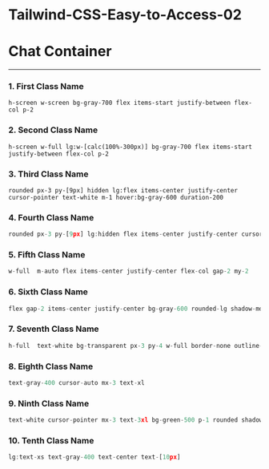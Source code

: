 # Tailwind-CSS-Easy-to-Access-02

# Chat Container
---

### 1. First Class Name
```
h-screen w-screen bg-gray-700 flex items-start justify-between flex-col p-2
```

### 2. Second Class Name
```
h-screen w-full lg:w-[calc(100%-300px)] bg-gray-700 flex items-start justify-between flex-col p-2
```

### 3. Third Class Name
```
rounded px-3 py-[9px] hidden lg:flex items-center justify-center cursor-pointer text-white m-1 hover:bg-gray-600 duration-200
```

### 4. Fourth Class Name
```jsx
rounded px-3 py-[9px] lg:hidden flex items-center justify-center cursor-pointer text-white mt-0 mb-3 border border-gray-600
```

### 5. Fifth Class Name
```jsx
w-full  m-auto flex items-center justify-center flex-col gap-2 my-2
```

### 6. Sixth Class Name
```jsx
flex gap-2 items-center justify-center bg-gray-600 rounded-lg shadow-md w-[90%] lg:w-2/5 xl:w-1/2
```

### 7. Seventh Class Name
```jsx
h-full  text-white bg-transparent px-3 py-4 w-full border-none outline-none text-base
```

### 8. Eighth Class Name
```jsx
text-gray-400 cursor-auto mx-3 text-xl
```

### 9. Ninth Class Name
```jsx
text-white cursor-pointer mx-3 text-3xl bg-green-500 p-1 rounded shadow-md
```

### 10. Tenth Class Name
```jsx
lg:text-xs text-gray-400 text-center text-[10px]
```
